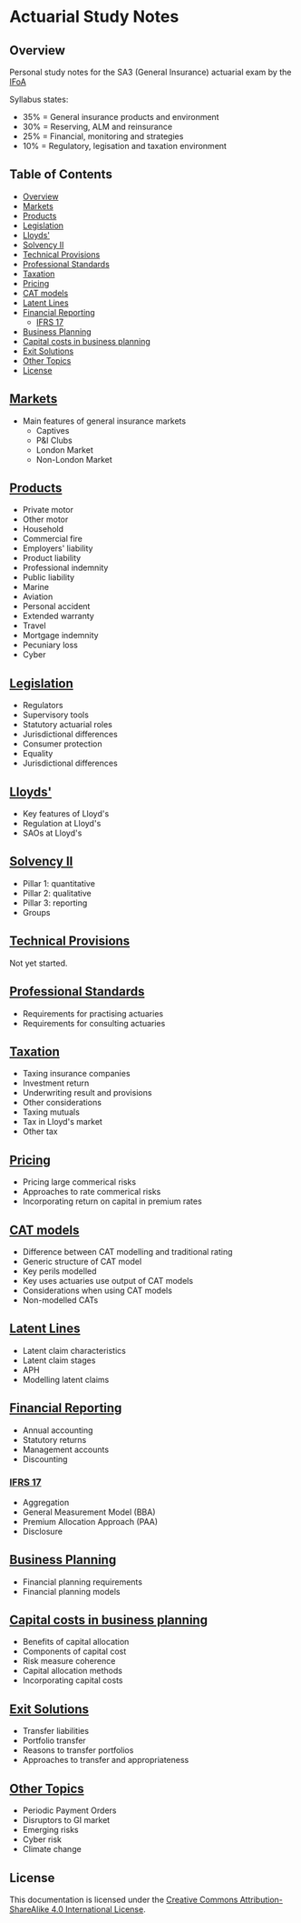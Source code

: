 # Actuarial Study Notes <!-- omit in toc -->

## Overview

Personal study notes for the SA3 (General Insurance) actuarial exam by the [IFoA](https://www.actuaries.org.uk)

Syllabus states:

- 35% = General insurance products and environment
- 30% = Reserving, ALM and reinsurance
- 25% = Financial, monitoring and strategies
- 10% = Regulatory, legisation and taxation environment

## Table of Contents <!-- omit in toc -->

- [Overview](#overview)
- [Markets](#markets)
- [Products](#products)
- [Legislation](#legislation)
- [Lloyds'](#lloyds)
- [Solvency II](#solvency-ii)
- [Technical Provisions](#technical-provisions)
- [Professional Standards](#professional-standards)
- [Taxation](#taxation)
- [Pricing](#pricing)
- [CAT models](#cat-models)
- [Latent Lines](#latent-lines)
- [Financial Reporting](#financial-reporting)
  - [IFRS 17](#ifrs-17)
- [Business Planning](#business-planning)
- [Capital costs in business planning](#capital-costs-in-business-planning)
- [Exit Solutions](#exit-solutions)
- [Other Topics](#other-topics)
- [License](#license)

## [Markets](markets.md)

- Main features of general insurance markets
  - Captives
  - P&I Clubs
  - London Market
  - Non-London Market

## [Products](products.md)

- Private motor
- Other motor
- Household
- Commercial fire
- Employers' liability
- Product liability
- Professional indemnity
- Public liability
- Marine
- Aviation
- Personal accident
- Extended warranty
- Travel
- Mortgage indemnity
- Pecuniary loss
- Cyber

## [Legislation](legislation.md)

- Regulators
- Supervisory tools
- Statutory actuarial roles
- Jurisdictional differences
- Consumer protection
- Equality
- Jurisdictional differences

## [Lloyds'](lloyds.md)

- Key features of Lloyd's
- Regulation at Lloyd's
- SAOs at Lloyd's

## [Solvency II](solvency2.md)

- Pillar 1: quantitative
- Pillar 2: qualitative
- Pillar 3: reporting
- Groups

## [Technical Provisions](tps.md)

Not yet started.

## [Professional Standards](professional.md)

- Requirements for practising actuaries
- Requirements for consulting actuaries

## [Taxation](tax.md)

- Taxing insurance companies
- Investment return
- Underwriting result and provisions
- Other considerations
- Taxing mutuals
- Tax in Lloyd's market
- Other tax

## [Pricing](pricing.md)

- Pricing large commerical risks
- Approaches to rate commerical risks
- Incorporating return on capital in premium rates

## [CAT models](cats.md)

- Difference between CAT modelling and traditional rating
- Generic structure of CAT model
- Key perils modelled
- Key uses actuaries use output of CAT models
- Considerations when using CAT models
- Non-modelled CATs

## [Latent Lines](latent.md)

- Latent claim characteristics
- Latent claim stages
- APH
- Modelling latent claims

## [Financial Reporting](accounting.md)

- Annual accounting
- Statutory returns
- Management accounts
- Discounting

### [IFRS 17](ifrs17.md)

- Aggregation
- General Measurement Model (BBA)
- Premium Allocation Approach (PAA)
- Disclosure

## [Business Planning](business_planning.md)

- Financial planning requirements
- Financial planning models

## [Capital costs in business planning](capital_cost.md)

- Benefits of capital allocation
- Components of capital cost
- Risk measure coherence
- Capital allocation methods
- Incorporating capital costs

## [Exit Solutions](exit.md)

- Transfer liabilities
- Portfolio transfer
- Reasons to transfer portfolios
- Approaches to transfer and appropriateness

## [Other Topics](other_topics.md)

- Periodic Payment Orders
- Disruptors to GI market
- Emerging risks
- Cyber risk
- Climate change

## License

This documentation is licensed under the [Creative Commons Attribution-ShareAlike 4.0 International License](https://creativecommons.org/licenses/by-sa/4.0/).
